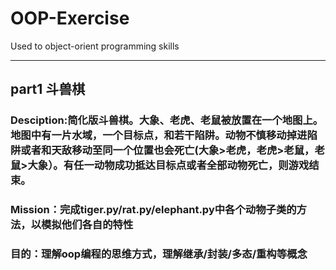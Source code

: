 # OOP-Exercise
Used to object-orient programming skills

***
## part1 斗兽棋
### Desciption:简化版斗兽棋。大象、老虎、老鼠被放置在一个地图上。地图中有一片水域，一个目标点，和若干陷阱。动物不慎移动掉进陷阱或者和天敌移动至同一个位置也会死亡(大象>老虎，老虎>老鼠，老鼠>大象）。有任一动物成功抵达目标点或者全部动物死亡，则游戏结束。
### Mission：完成tiger.py/rat.py/elephant.py中各个动物子类的方法，以模拟他们各自的特性
### 目的：理解oop编程的思维方式，理解继承/封装/多态/重构等概念
